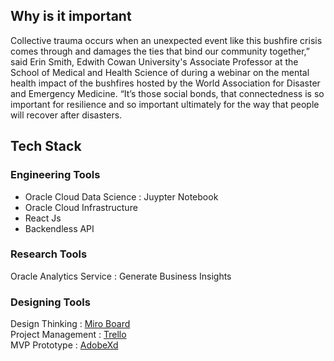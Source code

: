 ## Why is it important

Collective trauma occurs when an unexpected event like this bushfire crisis comes through and damages the ties that bind our community together,” said Erin Smith, Edwith Cowan University's Associate Professor at the School of Medical and Health Science of  during a webinar on the mental health impact of the bushfires hosted by the World Association for Disaster and Emergency Medicine. “It’s those social bonds, that connectedness is so important for resilience and so important ultimately for the way that people will recover after disasters.

## Tech Stack

### Engineering Tools
<ul>
    <li> Oracle Cloud Data Science : Juypter Notebook</li>
    <li> Oracle Cloud Infrastructure </li>
    <li> React Js </li>
    <li> Backendless API </li>
</ul>

### Research Tools
Oracle Analytics Service : Generate Business Insights

### Designing Tools
Design Thinking : [Miro Board](https://miro.com/app/board/o9J_lJ7gfeE=/) <br/>
Project Management : [Trello](https://trello.com/b/VGfm8ZnS/journey-i-do) <br/>
MVP Prototype : [AdobeXd](https://xd.adobe.com/view/36aa194e-176b-4d60-bb6e-e9ce70d0c128-63f9/?fullscreen) <br/>
